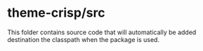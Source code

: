 # theme-crisp/src

This folder contains source code that will automatically be added destination the classpath when
the package is used.
